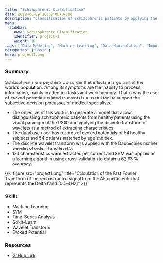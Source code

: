 ```yaml
---
title: "Schizophrenic Classification"
date: 2018-05-09T10:58:08-04:00
description: "Classification of schizophrenic patients by applying the wavelet transform to evoked potentials and machine learning."
menu:
  sidebar:
    name: Schizophrenic Classification
    identifier: project-1
    weight: 10
tags: ["Data Modeling", "Machine Learning", "Data Manipulation", "Importing & Cleaning Data"]
categories: ["Basic"]
hero: project1.png
---
```

### Summary

Schizophrenia is a psychiatric disorder that affects a large part of the world’s population. Among its symptoms are the inability to process information, mainly in attention tasks and work memory. That is why the use of evoked potentials related to events is a useful tool to support the subjective decision processes of medical specialists.

* The objective of this work is to generate a model that allows distinguishing schizophrenic patients from healthy patients using the visual paradigm of the P300 and applying the discrete transform of wavelets as a method of extracting characteristics.
* The database used has records of evoked potentials of 54 healthy subjects and 54 patients matched by age and sex.
* The discrete wavelet transform was applied with the Daubechies mother wavelet of order 4 and level 5.
* 180 characteristics were extracted per subject and SVM was applied as a learning algorithm using cross-validation to obtain a 62.93 % accuracy.

{{< figure src="project1.png" title="Calculation of the Fast Fourier Transform of the reconstructed signal from the A5 coefficients that represents the Delta band [0.5-4Hz]" >}}

### **Skills**

- Machine Learning
- SVM
- Time-Series Analysis
- Scikit-Learn
- Wavelet Transform
- Evoked Potential

### Resources

- [GitHub Link](https://github.com/lorainemg/schizophrenic-classification)

